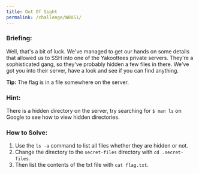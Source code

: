 ```yaml
---
title: Out Of Sight
permalink: /challenge/W0051/
---
```


### Briefing: 
Well, that's a bit of luck. We've managed to get our hands on some details that allowed us to SSH into one of the Yakoottees private servers. They're a sophisticated gang, so they've probably hidden a few files in there. We've got you into their server, have a look and see if you can find anything.

**Tip:** The flag is in a file somewhere on the server.

### Hint:
There is a hidden directory on the server, try searching for `$ man ls` on Google to see how to view hidden directories.

### How to Solve: 
1. Use the `ls -a` command to list all files whether they are hidden or not.
2. Change the directory to the `secret-files` directory with `cd .secret-files`.
3. Then list the contents of the txt file with `cat flag.txt`.
